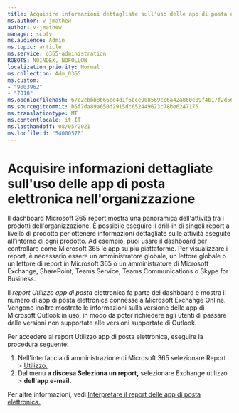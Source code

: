```yaml
---
title: Acquisire informazioni dettagliate sull'uso delle app di posta elettronica nell'organizzazione
ms.author: v-jmathew
author: v-jmathew
manager: scotv
ms.audience: Admin
ms.topic: article
ms.service: o365-administration
ROBOTS: NOINDEX, NOFOLLOW
localization_priority: Normal
ms.collection: Adm_O365
ms.custom:
- "9003962"
- "7018"
ms.openlocfilehash: 67c2cbbb8b66cd4d1f6bce908569cc6a42a860e09f4b17f2d564aba724d0fc41
ms.sourcegitcommit: b5f7da89a650d2915dc652449623c78be6247175
ms.translationtype: MT
ms.contentlocale: it-IT
ms.lasthandoff: 08/05/2021
ms.locfileid: "54000576"
---
```

# <a name="gain-insight-into-the-use-of-email-apps-in-your-organization"></a>Acquisire informazioni dettagliate sull'uso delle app di posta elettronica nell'organizzazione

Il dashboard Microsoft 365 report mostra una panoramica dell'attività tra i prodotti dell'organizzazione. È possibile eseguire il drill-in di singoli report a livello di prodotto per ottenere informazioni dettagliate sulle attività eseguite all'interno di ogni prodotto. Ad esempio, puoi usare il dashboard per controllare come Microsoft 365 le app su più piattaforme. Per visualizzare i report, è necessario essere un amministratore globale, un lettore globale o un lettore di report in Microsoft 365 o un amministratore di Microsoft Exchange, SharePoint, Teams Service, Teams Communications o Skype for Business.

Il *report Utilizzo app di posta* elettronica fa parte del dashboard e mostra il numero di app di posta elettronica connesse a Microsoft Exchange Online. Vengono inoltre mostrate le informazioni sulla versione delle app di Microsoft Outlook in uso, in modo da poter richiedere agli utenti di passare dalle versioni non supportate alle versioni supportate di Outlook.

Per accedere al report Utilizzo app di posta elettronica, eseguire la procedura seguente:

1. Nell'interfaccia di amministrazione di Microsoft 365 selezionare Report   >  [Utilizzo.](https://go.microsoft.com/fwlink/?linkid=2140342)
2. Dal menu **a discesa Seleziona un report,** selezionare Exchange utilizzo   >  **dell'app e-mail.**

Per altre informazioni, vedi [Interpretare il report delle app di posta elettronica.](https://go.microsoft.com/fwlink/?linkid=2140508)

